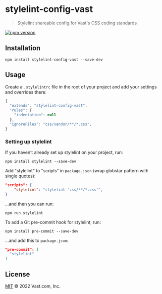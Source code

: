 # stylelint-config-vast
> Stylelint shareable config for Vast's CSS coding standards

[![npm version](https://badge.fury.io/js/stylelint-config-vast.svg)](https://www.npmjs.org/package/stylelint-config-vast)

## Installation

    npm install stylelint-config-vast --save-dev

## Usage

Create a `.stylelintrc` file in the root of your project and add your settings and overrides there:

```javascript
{
  "extends": "stylelint-config-vast",
  "rules": {
    "indentation": null
  },
  "ignoreFiles": "css/vendor/**/*.css",
}
```

### Setting up stylelint

If you haven’t already set up stylelint on your project, run:

    npm install stylelint --save-dev

Add "stylelint" to "scripts" in `package.json` (wrap globstar pattern with single quotes):

```json
"scripts": {
    "stylelint": "stylelint 'css/**/*.css'",
}
```

...and then you can run:

    npm run stylelint

To add a Git pre-commit hook for stylelint, run:

    npm install pre-commit --save-dev

...and add this to `package.json`:

```json
"pre-commit": [
  "stylelint"
]
```

## License

[MIT](LICENSE) © 2022 Vast.com, Inc.
